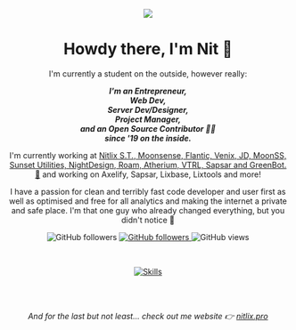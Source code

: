 
<p align="center">
    <img src="https://static.nitlix.pro/github/github_nitlix_v8_2.png" align="center" />
</p>

<center>
<h1 align="center">Howdy there, I'm Nit 🤯</h1>
<p align="center" style="max-width: 40rem">I'm currently a student on the outside, however really:</p>


<p align="center" style="max-width: 40rem">
<i><b>I'm an Entrepreneur, <br />Web Dev, <br />Server Dev/Designer, <br />Project Manager, <br />and an Open Source Contributor 💛🔥 <br />since '19 on the inside.</b></i>
</p>


<p align="center" style="max-width: 50rem">
I'm currently working at <a href="https://nitlix.pro" target=_blank>Nitlix S.T., Moonsense, Flantic, Venix, JD, MoonSS, Sunset Utilities, NightDesign, Roam, Atherium, VTRL, Sapsar and GreenBot. 🥳</a> and working on Axelify, Sapsar, Lixbase, Lixtools and more!
</p>

<p align="center" style="max-width: 50rem">
I have a passion for clean and terribly fast code developer and user first as well as optimised and free for all analytics and making the internet a private and safe place. I'm that one guy who already changed everything, but you didn't notice 🤯
</p>



<p align="center">
    <img alt="GitHub followers" src="https://img.shields.io/github/followers/nitlix">
    <a href="https://nitlix.pro">
        <img alt="GitHub followers" src="https://img.shields.io/badge/My-website-green">
    </a>
    <img alt="GitHub views" src="https://komarev.com/ghpvc/?username=nitlix&label=PROFILE+VIEWS&color=blueviolet">
</p>

<br />

  
<p align="center">
    <a href="https://nitlix.pro" target="_blank">
        <img alt="Skills" src="https://skillicons.dev/icons?i=ts,nextjs,react,html,css,py,md,nodejs,git,express,flask,bots,vscode,svg,discord,github,linux,cloudflare,js,postgres,vercel,sass,&perline=11">
    </a>
</p>


<br />
<br />
<p align="center" style="max-width: 50rem; font-style: italic;">And for the last but not least... check out me website 👉 <a href="https://www.nitlix.pro" target="_blank">nitlix.pro</a></p>
<br />
